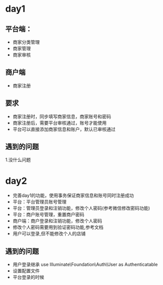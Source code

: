 # day1
## 平台端： 
- 商家分类管理 
- 商家管理 
- 商家审核

## 商户端 
- 商家注册

## 要求 
- 商家注册时，同步填写商家信息，商家账号和密码 
- 商家注册后，需要平台审核通过，账号才能使用 
- 平台可以直接添加商家信息和账户，默认已审核通过
## 遇到的问题
1.没什么问题

# day2
- 完善day1的功能，使用事务保证商家信息和账号同时注册成功
- 平台：平台管理员账号管理
- 平台：管理员登录和注销功能，修改个人密码(参考微信修改密码功能)
- 平台：商户账号管理，重置商户密码
- 商户端：商户登录和注销功能，修改个人密码
- 修改个人密码需要用到验证密码功能,参考文档
- 用户可以登录,但不能修改个人的店铺
## 遇到的问题
- 用户登录继承 use Illuminate\Foundation\Auth\User as Authenticatable
- 设置配置文件 
- 平台登录的时候

